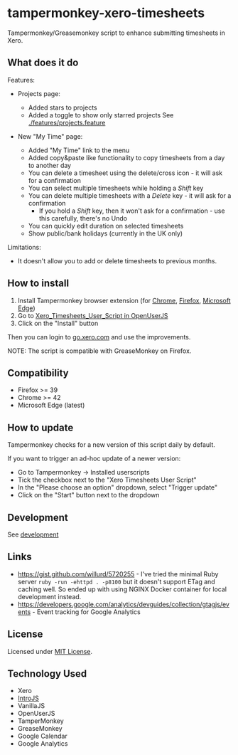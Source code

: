 # tampermonkey-xero-timesheets

Tampermonkey/Greasemonkey script to enhance submitting timesheets in Xero.

## What does it do

Features:

* Projects page:
  * Added stars to projects
  * Added a toggle to show only starred projects
  See [./features/projects.feature](./features/projects.feature)

* New "My Time" page:
  * Added "My Time" link to the menu
  * Added copy&paste like functionality to copy timesheets from a day to another day
  * You can delete a timesheet using the delete/cross icon - it will ask for a confirmation
  * You can select multiple timesheets while holding a *Shift* key
  * You can delete multiple timesheets with a *Delete* key - it will ask for a confirmation
    * If you hold a *Shift* key, then it won't ask for a confirmation - use this carefully, there's no Undo
  * You can quickly edit duration on selected timesheets
  * Show public/bank holidays (currently in the UK only)

Limitations:

* It doesn't allow you to add or delete timesheets to previous months.

## How to install

1. Install Tampermonkey browser extension (for [Chrome](https://chrome.google.com/webstore/detail/tampermonkey/dhdgffkkebhmkfjojejmpbldmpobfkfo?hl=en), [Firefox](https://addons.mozilla.org/en-US/firefox/addon/tampermonkey/), [Microsoft Edge](https://www.microsoft.com/store/apps/9NBLGGH5162S))
2. Go to [Xero_Timesheets_User_Script in OpenUserJS](https://openuserjs.org/scripts/mirogta/Xero_Timesheets_User_Script)
3. Click on the "Install" button

Then you can login to [go.xero.com](https://go.xero.com) and use the improvements.

NOTE: The script is compatible with GreaseMonkey on Firefox.

## Compatibility

* Firefox >= 39
* Chrome >= 42
* Microsoft Edge (latest)

## How to update

Tampermonkey checks for a new version of this script daily by default.

If you want to trigger an ad-hoc update of a newer version:

* Go to Tampermonkey -> Installed userscripts
* Tick the checkbox next to the "Xero Timesheets User Script"
* In the "Please choose an option" dropdown, select "Trigger update"
* Click on the "Start" button next to the dropdown

## Development

See [development](./docs/development.md)

## Links

* <https://gist.github.com/willurd/5720255> - I've tried the minimal Ruby server `ruby -run -ehttpd . -p8100` but it doesn't support ETag and caching well. So ended up with using NGINX Docker container for local development instead.
* <https://developers.google.com/analytics/devguides/collection/gtagjs/events> - Event tracking for Google Analytics

## License

Licensed under [MIT License](./LICENSE).

## Technology Used

* Xero
* [IntroJS](https://introjs.com/)
* VanillaJS
* OpenUserJS
* TamperMonkey
* GreaseMonkey
* Google Calendar
* Google Analytics